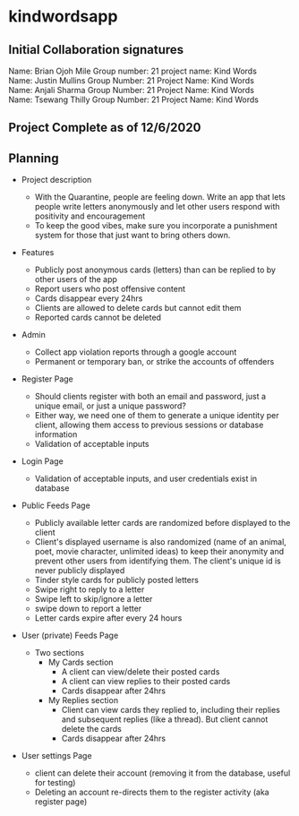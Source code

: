 # kindwordsapp

## Initial Collaboration signatures
Name: Brian Ojoh Mile   Group number: 21   project name: Kind Words  
Name: Justin Mullins Group Number: 21 Project Name: Kind Words  
Name: Anjali Sharma Group Number: 21 Project Name: Kind Words  
Name: Tsewang Thilly Group Number: 21 Project Name: Kind Words  


## Project Complete as of 12/6/2020


## Planning 
* Project description 
	* With the Quarantine, people are feeling down. Write an app that lets people write letters anonymously and let other users respond with positivity and encouragement
	* To keep the good vibes, make sure you incorporate a punishment system for those that just want to bring others down.

* Features 
	* Publicly post anonymous cards (letters) than can be replied to by other users of the app 
	* Report users who post offensive content 
	* Cards disappear every 24hrs 
	* Clients are allowed to delete cards but cannot edit them 
	* Reported cards cannot be deleted 
	
* Admin
	* Collect app violation reports through a google account 
	* Permanent or temporary ban, or strike the accounts of offenders 
	
* Register Page 
	* Should clients register with both an email and password, just a unique email, or just a unique password?
	* Either way, we need one of them to generate a unique identity per client, allowing them access to previous sessions or database information
	* Validation of acceptable inputs 

* Login Page 
	* Validation of acceptable inputs, and user credentials exist in database 

* Public Feeds Page 
	* Publicly available letter cards are randomized before displayed to the client 
	* Client's displayed username is also randomized (name of an animal, poet, movie character, unlimited ideas) to keep their anonymity and prevent other users from identifying them. The client's unique id is never publicly displayed
	* Tinder style cards for publicly posted letters 
	* Swipe right to reply to a letter 
	* Swipe left to skip/ignore a letter 
	* swipe down to report a letter 
	* Letter cards expire after every 24 hours

* User (private) Feeds Page 
	* Two sections 
		* My Cards section 
			* A client can view/delete their posted cards 
			* A client can view replies to their posted cards 
			* Cards disappear after 24hrs 
		* My Replies section
			* Client can view cards they replied to, including their replies and subsequent replies (like a thread). But client cannot delete the cards  
			* Cards disappear after 24hrs 

* User settings Page 
	* client can delete their account (removing it from the database, useful for testing)
	* Deleting an account re-directs them to the register activity (aka register page)

